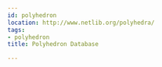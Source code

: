 ```yaml
---
id: polyhedron
location: http://www.netlib.org/polyhedra/
tags:
- polyhedron
title: Polyhedron Database

---
```


